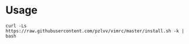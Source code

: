 # Usage

```shell
curl -Ls https://raw.githubusercontent.com/pzlvv/vimrc/master/install.sh -k | bash
```
